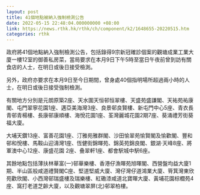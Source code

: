 ```yaml
---
layout: post
title: 41個地點被納入強制檢測公告
date: 2022-05-15 22:48:04.000000000 +08:00
link: https://news.rthk.hk/rthk/ch/component/k2/1648655-20220515.htm
categories: rthk
---
```


政府將41個地點納入強制檢測公告，包括錄得9宗新冠確診個案的觀塘成業工業大廈一樓12室的御善私房菜，當局要求在本月9日下午5時至當日午夜前曾到訪有關食店的人士，在明日或後日接受檢測。

另外，政府亦要求在本月9日至今日期間，曾身處40個指明場所超過兩小時的人士，在明日或後日接受強制檢測。

有關地方分別是元朗原築2座、天水圍天恒邨恒翠樓、天盛苑盛謙閣、天祐苑祐康閣、屯門翠寧花園1座、邁亞美海灣3座、良景邨良賢樓、新屯門中心5座、青衣長青邨青楊樓、長康邨康順樓、海悅花園1座、荃灣麗城花園2期7座、葵涌禮芳街葵福大廈。

大埔天鑽13座、富善花園1座、汀雅苑雅群閣、沙田愉翠苑愉賢閣及愉歡閣、豐和邨和悅樓、馬鞍山迎濤灣1座、恆健街錦暉苑、錦英苑錦良閣、銀湖‧天峰8座、將軍澳中心12座、康盛花園 2座、叠翠軒1座、都會駅城中駅6座。

其餘地點包括薄扶林華富(一)邨華樂樓、香港仔漁暉苑旭暉閣、西營盤均益大廈1期、半山區般咸道禮賢閣C座、堅道堅威大廈、灣仔灣仔道鴻業大廈、筲箕灣東欣苑歡欣閣、小西灣邨瑞盛樓及瑞樂樓、紅磡漆咸道北寶暉大廈、黃埔花園棕櫚苑4座、窩打老道芝齡大廈，以及觀塘翠屏(北)邨翠柏樓。
